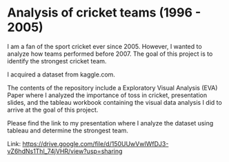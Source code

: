 # Analysis of cricket teams (1996 - 2005)

I am a fan of the sport cricket ever since 2005. However, I wanted to analyze how teams performed before 2007. The goal of this project is to identify the strongest cricket team.

I acquired a dataset from kaggle.com. 

The contents of the repository include a Exploratory Visual Analysis (EVA) Paper where I analyzed the importance of toss in cricket, presentation slides, and the tableau workbook containing the visual data analysis I did to arrive at the goal of this project.

Please find the link to my presentation where I analyze the dataset using tableau and determine the strongest team.

Link: https://drive.google.com/file/d/150UUwVwIWfDJ3-vZ6hdNs1Thl_74jVHR/view?usp=sharing
